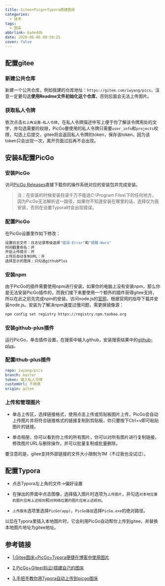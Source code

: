 ```yaml
---
title: Gitee+Picgo+Typora搭建图床
categories:
  - 技术
tags:
  - 图床
abbrlink: 6a4e4db
date: 2020-06-06 00:59:25
cover: false
---
```


## 配置gitee

### 新建公共仓库

新建一个公共仓库，例如我建的仓库地址：`https://gitee.com/iwyang/pics`，注意一定要勾选**使用Readme文件初始化这个仓库**，否则后面会无法上传图片。

### 获取私人令牌

依次点击`右上角设置—私人令牌`，在私人令牌描述中写上便于你了解该令牌用处的文字，并勾选需要的权限，PicGo要使用的私人令牌只需要`user_info`和`projects`权限，勾选上后提交，gitee将会返回私人令牌的token，保存该token，因为该token只会出现一次，离开页面过后再不会出现。

## 安装&配置PicGo

### 安装PicGo

访问[PicGo Releases](https://github.com/Molunerfinn/PicGo/releases)直接下载你的操作系统对应的安装包并完成安装。

> 注：在安装的时候安装目录千万不能选C:\Program Files\下的任何地方，因为PicGo无法解析这一路径，如果你不知道安装在哪里的话，选择仅为我安装，否则在设置Typora时会出现错误。

### 配置PicGo

在PicGo设置里作如下修改：

```bash
设置日志文件：日志记录等级选择"错误-Error"和"提醒-Warn"
时间戳重命名：开
开启上传提示：开
上传后自动复制URL：开
选择显示的图床：只勾选githubPlus
```

### 安装npm

由于PicGo的插件需要使用npm进行安装，如果你的电脑上没有安装npm，那么你是无法安装PicGo插件的，而我们接下来要使用一个额外的插件获得gitee支持，所以在此之前先完成npm的安装。访问node.js的[官网](https://nodejs.org/en/)，根据官网的指导下载并安装node.js。安装为了解决npm速度过慢问题，需更换镜像源：

```bash
npm config set registry https://registry.npm.taobao.org
```

### 安装github-plus插件

运行PicGo，单击插件设置，在搜索中输入github，安装搜索结果中的[github-plus](https://github.com/zWingz/picgo-plugin-github-plus)。

### 配置ithub-plus插件

```yaml
repo: iwyang/pics
branch: master
token: 输入私人令牌
customUrl: 不用填
origin: gitee   
```

### 上传和管理图片

+ 单击上传区，选择链接格式，使用点击上传或剪贴板图片上传，PicGo会自动上传图片并将符合链接格式的链接复制到剪贴板，你只要按下Ctrl+v即可粘贴图片的链接。

+ 单击相册，你可以看到你上传的所有图片，你可以对所有图片进行复制链接，修改图片URL与删除操作，并可以批量复制或批量删除。

要注意的是，gitee支持外部链接的文件大小限制为1M（不过我也没试过）。

## 配置Typora

+ 点击Typora左上角的文件->偏好设置

+ 在弹出的界面中点击图像，选择插入图片时选项为`上传图片`，并勾选`对本地位置的图片应用上述规则`和`对网络位置的图片应用上述规则`。
+ `上传服务`选项里选择`PicGo(app)`，`PicGo路径`选择`PicGo.exe`的绝对路径。

以后在Typora里插入本地图片时，它会利用PicGo自动帮你上传到gitee，并替换本地图片地址为gitee地址。

## 参考链接

+ [1.Gitee图床+PicGo+Typora便捷在博客中使用图片 ](https://www.cnblogs.com/focksor/p/12402471.html)

+ [2.PicGo+Gitee(码云)搭建自己的图床](https://www.jianshu.com/p/fad1dacbf535)

+ [3.手把手教你用Typora自动上传到picgo图床](https://blog.csdn.net/disILLL/article/details/104944710)

